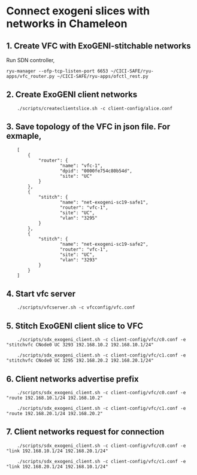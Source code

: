 # Connect exogeni slices with networks in Chameleon

## 1. Create VFC with ExoGENI-stitchable networks

Run SDN controller,

    ryu-manager --ofp-tcp-listen-port 6653 ~/CICI-SAFE/ryu-apps/vfc_router.py ~/CICI-SAFE/ryu-apps/ofctl_rest.py

## 2. Create ExoGENI client networks
        
        ./scripts/createclientslice.sh -c client-config/alice.conf

## 3. Save topology of the VFC in json file. For exmaple,


        [
            {
                "router": {
                        "name": "vfc-1",
                        "dpid": "0000fe754c80b54d",
                        "site": "UC"
                }
            },
            {
                "stitch": {
                        "name": "net-exogeni-sc19-safe1",
                        "router": "vfc-1",
                        "site": "UC",
                        "vlan": "3295"
                }
            },
            {
                "stitch": {
                        "name": "net-exogeni-sc19-safe2",
                        "router": "vfc-1",
                        "site": "UC",
                        "vlan": "3293"
                }
            }
        ]

## 4. Start vfc server

        ./scripts/vfcserver.sh -c vfcconfig/vfc.conf

## 5. Stitch ExoGENI client slice to VFC


        ./scripts/sdx_exogeni_client.sh -c client-config/vfc/c0.conf -e "stitchvfc CNode0 UC 3293 192.168.10.2 192.168.10.1/24"

        ./scripts/sdx_exogeni_client.sh -c client-config/vfc/c1.conf -e "stitchvfc CNode0 UC 3295 192.168.20.2 192.168.20.1/24"

## 6. Client networks advertise prefix

        ./scripts/sdx_exogeni_client.sh -c client-config/vfc/c0.conf -e "route 192.168.10.1/24 192.168.10.2"

        ./scripts/sdx_exogeni_client.sh -c client-config/vfc/c1.conf -e "route 192.168.20.1/24 192.168.20.2"

## 7. Client networks request for connection

        ./scripts/sdx_exogeni_client.sh -c client-config/vfc/c0.conf -e "link 192.168.10.1/24 192.168.20.1/24"

        ./scripts/sdx_exogeni_client.sh -c client-config/vfc/c1.conf -e "link 192.168.20.1/24 192.168.10.1/24"
